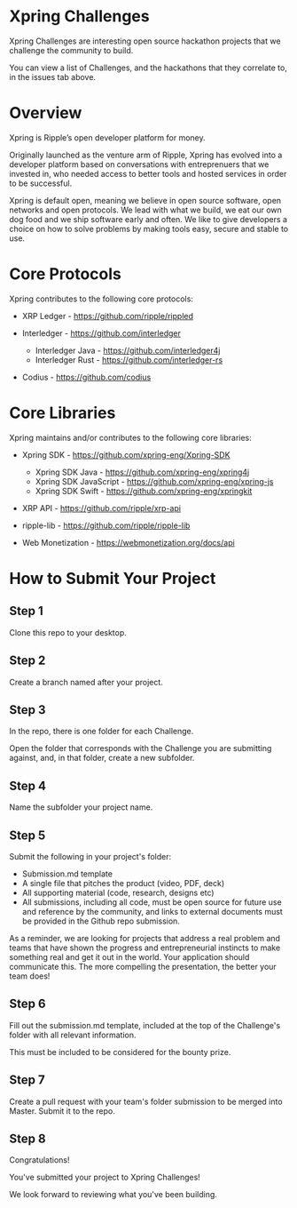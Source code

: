 # Xpring Challenges

Xpring Challenges are interesting open source hackathon projects that we challenge the community to build. 

You can view a list of Challenges, and the hackathons that they correlate to, in the issues tab above.

# Overview

Xpring is Ripple’s open developer platform for money.

Originally launched as the venture arm of Ripple, Xpring has evolved into a developer platform based on conversations with entreprenuers that we invested in, who needed access to better tools and hosted services in order to be successful.

Xpring is default open, meaning we believe in open source software, open networks and open protocols. We lead with what we build, we eat our own dog food and we ship software early and often. We like to give developers a choice on how to solve problems by making tools easy, secure and stable to use.

# Core Protocols

Xpring contributes to the following core protocols:

* XRP Ledger - https://github.com/ripple/rippled

* Interledger - https://github.com/interledger
    * Interledger Java - https://github.com/interledger4j
    * Interledger Rust - https://github.com/interledger-rs
    
* Codius - https://github.com/codius
    
# Core Libraries

Xpring maintains and/or contributes to the following core libraries:

* Xpring SDK - https://github.com/xpring-eng/Xpring-SDK
    * Xpring SDK Java - https://github.com/xpring-eng/xpring4j
    * Xpring SDK JavaScript - https://github.com/xpring-eng/xpring-js
    * Xpring SDK Swift - https://github.com/xpring-eng/xpringkit
    
* XRP API - https://github.com/ripple/xrp-api

* ripple-lib - https://github.com/ripple/ripple-lib

* Web Monetization - https://webmonetization.org/docs/api

# How to Submit Your Project

## Step 1
Clone this repo to your desktop.

## Step 2
Create a branch named after your project.

## Step 3
In the repo, there is one folder for each Challenge. 

Open the folder that corresponds with the Challenge you are submitting against, and, in that folder, create a new subfolder.

## Step 4
Name the subfolder your project name.

## Step 5
Submit the following in your project's folder:

* Submission.md template
* A single file that pitches the product (video, PDF, deck)
* All supporting material (code, research, designs etc)
* All submissions, including all code, must be open source for future use and reference by the community, and links to external documents must be provided in the Github repo submission.

As a reminder, we are looking for projects that address a real problem and teams that have shown the progress and entrepreneurial instincts to make something real and get it out in the world. Your application should communicate this. The more compelling the presentation, the better your team does!

## Step 6
Fill out the submission.md template, included at the top of the Challenge's folder with all relevant information.

This must be included to be considered for the bounty prize.

## Step 7
Create a pull request with your team's folder submission to be merged into Master. Submit it to the repo.

## Step 8
Congratulations!

You've submitted your project to Xpring Challenges! 

We look forward to reviewing what you've been building.

